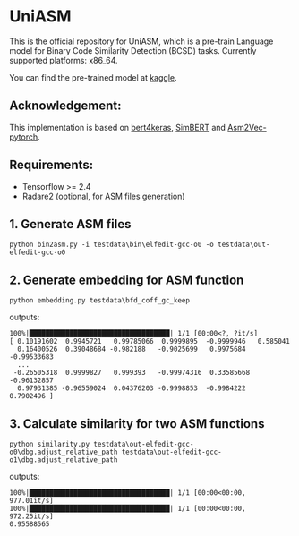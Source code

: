 # UniASM

This is the official repository for UniASM, which is a pre-train Language model for Binary Code Similarity Detection (BCSD) tasks. Currently supported platforms: x86_64.

You can find the pre-trained model at [kaggle](https://www.kaggle.com/datasets/littledj/uniasm-pretrained-model/download?datasetVersionNumber=1). 



## Acknowledgement:

This implementation is based on [bert4keras](https://github.com/bojone/bert4keras), [SimBERT](https://github.com/ZhuiyiTechnology/simbert) and [Asm2Vec-pytorch](https://github.com/oalieno/asm2vec-pytorch).



## Requirements:

- Tensorflow >= 2.4
- Radare2 (optional, for ASM files generation)



## 1. Generate ASM files

```
python bin2asm.py -i testdata\bin\elfedit-gcc-o0 -o testdata\out-elfedit-gcc-o0
```



## 2. Generate embedding for ASM function

```
python embedding.py testdata\bfd_coff_gc_keep
```

outputs:

```
100%|███████████████████████████████████| 1/1 [00:00<?, ?it/s]
[ 0.10191602  0.9945721   0.99785066  0.9999895  -0.9999946   0.585041
  0.16400526  0.39048684 -0.982188   -0.9025699   0.9975684  -0.99533683
  ...
 -0.26505318  0.9999827   0.999393   -0.99974316  0.33585668 -0.96132857
  0.97931385 -0.96559024  0.04376203 -0.9998853  -0.9984222   0.7902496 ]
```



## 3. Calculate similarity for two ASM functions

```
python similarity.py testdata\out-elfedit-gcc-o0\dbg.adjust_relative_path testdata\out-elfedit-gcc-o1\dbg.adjust_relative_path
```

outputs:

```
100%|███████████████████████████████████| 1/1 [00:00<00:00, 977.01it/s]
100%|███████████████████████████████████| 1/1 [00:00<00:00, 972.25it/s]
0.95588565
```



